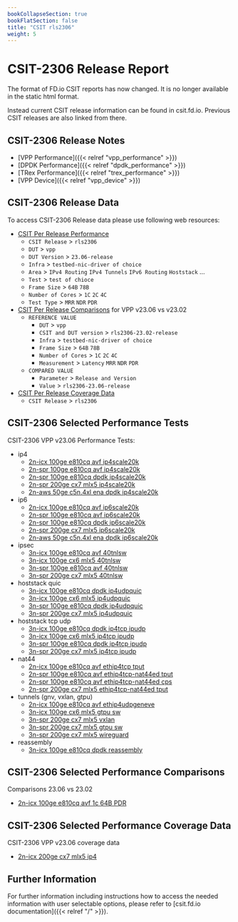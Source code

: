 ```yaml
---
bookCollapseSection: true
bookFlatSection: false
title: "CSIT rls2306"
weight: 5
---
```


# CSIT-2306 Release Report

The format of FD.io CSIT reports has now changed. It is no longer available
in the static html format.

Instead current CSIT release information can be found in csit.fd.io.
Previous CSIT releases are also linked from there.

## CSIT-2306 Release Notes

- [VPP Performance]({{< relref "vpp_performance" >}})
- [DPDK Performance]({{< relref "dpdk_performance" >}})
- [TRex Performance]({{< relref "trex_performance" >}})
- [VPP Device]({{< relref "vpp_device" >}})

## CSIT-2306 Release Data

To access CSIT-2306 Release data please use following web resources:

- [CSIT Per Release Performance](https://csit.fd.io/report/)
  - `CSIT Release` > `rls2306`
  - `DUT` > `vpp`
  - `DUT Version` > `23.06-release`
  - `Infra` > `testbed-nic-driver of choice`
  - `Area` > `IPv4 Routing` `IPv4 Tunnels` `IPv6 Routing` `Hoststack` ...
  - `Test` > `test of chioce`
  - `Frame Size` > `64B` `78B`
  - `Number of Cores` > `1C` `2C` `4C`
  - `Test Type` > `MRR` `NDR` `PDR`
- [CSIT Per Release Comparisons](https://csit.fd.io/comparisons/) for VPP
  v23.06 vs v23.02
  - `REFERENCE VALUE`
    - `DUT` > `vpp`
    - `CSIT and DUT version` > `rls2306-23.02-release`
    - `Infra` > `testbed-nic-driver of choice`
    - `Frame Size` > `64B` `78B`
    - `Number of Cores` > `1C` `2C` `4C`
    - `Measurement` > `Latency` `MRR` `NDR` `PDR`
  - `COMPARED VALUE`
    - `Parameter` > `Release and Version`
    - `Value` > `rls2306-23.06-release`
- [CSIT Per Release Coverage Data](https://csit.fd.io/coverage/)
  - `CSIT Release` > `rls2306`

## CSIT-2306 Selected Performance Tests

CSIT-2306 VPP v23.06 Performance Tests:

- ip4
  - [2n-icx 100ge e810cq avf ip4scale20k](https://csit.fd.io/report/#eNrtVstuwjAQ_JpwqRbZG4f00gM0_4FcZylRQ3BtEwFfX4OQNlFbiUpQLj74pRlrxzsayT5sHS09tS9ZscjKRYZlU8cpy-dPcXGtx1zMoLcWMJ_GnaOWtCfADhqzBynEO6GV9CyF-QTdr6CxCmbqDaQBCuvTKQ5vdEsoPsB1NXS1O5XA10uJb_UYrXeB0ahihPTkGBzJY5pdHwac30QzXzvSfCEqZyiQH4j5-W3MXjm9Id8cia_ErjBuYuMZkmZcJxzsAL00rKzOjH9yySaX_uaSvZ9LmLJ0vUv4qCxhytKtXLpjllTK0vUuqUdlSaUs3colzlJRTbqt25z_ekX1BWCVro4)
  - [2n-spr 100ge e810cq avf ip4scale20k](https://csit.fd.io/report/#eNrtVstOwzAQ_JpwQYvsjdNw4UDJfyDjbGlEmpq1iVS-HreqtIkAqUgtvfjgl2asHe9oJIe4ZXoO1D8U1bKolwXWXZumony8TQv3AUu1gNF7wPIu7Zh6soEABwieQSv1Sug13Wvl3sGOK-i8gYV5Ae2A4np_SiM42xOqN-ChhaHlfQl8Opb4Vk_Q9iMKmlTMkJFYwJk8ofn1bsL5TbTwLZOVC0m5QJHCRMzPbxP2iu2GQvdJciV1RXCXGi-QdvM6cecn6LFhdXNg_JNLPrv0N5f85VzCnKXTXcJrZQlzls7l0gWzZHKWTnfJXCtLJmfpXC5JlqrmZtjy5vDXq5ovlPOvWg)
  - [2n-spr 100ge e810cq dpdk ip4scale20k](https://csit.fd.io/report/#eNrtVkFOwzAQfE24oEXOxmm4cGjJP5CxFxo1Tc3aVCqvx60qbSLgEKmlFx_i2JpdzXhHIznEHdNLoP6pqFdFsyqw6Vxaimp5n37cB6zUAvbeA1YPacfUkwkEOEDwDKVS74S-pMdS2Q9w3m2g8xoW-hVKCxTXx1P6gjU9odoADw4Gx0cOfD5z_CAU1H1GQZOMCbInFnCiT8r8-jCq-VO1NBgmIx1JukCRwkjN75eT6jc2WwrdF0lLGovgNo1eoNJOeeLBj9DzxJr2VPFfPvns00yf_BV9wpynGT7hzfKEOU8X8-maedI5TzN80jfLk855uphPkqe6vRt2vD29--r2GxR2tCI)
  - [2n-spr 200ge cx7 mlx5 ip4scale20k](https://csit.fd.io/report/#eNrtVkFqwzAQfI17KVvstRyfemjqfwRV3jamsiNWqkny-iohsDZtD4akuehgWWJ2mdEOA_Jhx7TxZJ-zap3V6wzrro1LVr48xh9bj2W-gtE5wPIp7pgsaU-AA3jHgHn-QegKs69H0gF6u6-gcwpW6g0KAxS2p1P8vNGWMP8EHloYWj6R4OuF5AejoO1XEDTqmCEjsYAzgVLmtodJzd-ypUMzaWmJ2gUK5Cdyfr-dVL-z7sl3R5KWOBfBTRy-QIWZ84SDm6CXkdXNueLfnHLJqaVOuVs6hSlTS5zC-2UKU6au59RNM6VSppY4pe6XKZUydT2nJFNV8zDsuD-_AavmGw0uvhI)
  - [2n-aws 50ge c5n.4xl ena dpdk ip4scale20k](https://csit.fd.io/report/#eNrtl01OwzAQhU8TNmhQ7NQNGxYtuUdl4oFGTd2RbVqV0-NElSaBChWpJSy8yJ_ei2Yyn55G8WHncOWxfcrUMiuXmSwbE09ZsbiPF9d6WeRz2BOBLB7incMWtUeQFvTBg8rfUJBAq8GQ2UBDMxBKPL6AqAHDunuOh691izLfgLMGrHFdBfl8qvCtHKvmPbAamxgpe3QsjrpjG62PA8_ZntmsHWp2x7ZZCugHnZz_MHa_Or1F33wgv9IPhR11HPtArMeVwpEG6mleZdU7_oYRJUa_YkQ3YyRTji5mJCfKkUw5uhKjW-RoPkvb6AuhOJL_s4t-5kOJz8R7qOOTttClfOQk-Ukb6Dp8OD-qurM7t-3_i1T1CXgFjgk)
- ip6
  - [2n-icx 100ge e810cq avf ip6scale20k](https://csit.fd.io/report/#eNrtVstqwzAQ_Br3UrZIazvOpYcm_o-iypvG1HHUlWKafn2VEFibtpBC0lx00IsZsaMdBuTDlunZU_eYlYusWmRYtU2csvzpPi7ceczVDAbnAPOHuGPqyHgC7KG1H6CVeiV0muZa2XcwwwpaN4Nq_gLaAoX14RSHt6YjVG_AfQN9w4cSuDyV-FZP0GYXBI0qJshALOBEntDcej_i_CZa-IbJyIWoXKBAfiTm57cJe8VmQ779JLkSuyK4jY0XSNtpnbB3I_TUsKo-Mv7JJZdc-ptL7nouYcrS-S7hrbKEKUuXcumKWSpSls53qbhVloqUpUu5JFkq67t-y5vjX6-svwD4Z68S)
  - [2n-spr 100ge e810cq avf ip6scale20k](https://csit.fd.io/report/#eNrtVstqwzAQ_Br3UrZIazvOpYek_o-gypvG1HHUlWJIv75KCKxNW0ghaS466MWM2NEOA_Jhx7Ty1D1n5TKrlhlWbROnLF88xoU7j7maweAcYP4Ud0wdGU-APXjHoJV6I3Sa5lrZDzDDGlo3g2r-CtoChc3xFIe3piNU78B9A33DxxL4ci7xrZ6gzT4IGlVMkIFYwIk8obnNYcT5TbTwDZORC1G5QIH8SMzPbxP2ms2WfPtJciV2RXAbGy-QttM64eBG6LlhVX1i_JNLLrn0N5fc7VzClKXLXcJ7ZQlTlq7l0g2zVKQsXe5Sca8sFSlL13JJslTWD_2Ot6e_Xll_ASzUr94)
  - [2n-spr 100ge e810cq dpdk ip6scale20k](https://csit.fd.io/report/#eNrtVkFOwzAQfE24oEX2Jml64UDJP5CxFxo1TRfbVCqvx60qbSLgEKmlFx_i2JpdzXhHIznEnaeXQP1jUa-KZlVg07m0FOXTffr5PmCpFrBnBiwf0s5TTyYQ4ACBPWil3glZ01Ir-wGO3QY6XkCzfAVtgeL6eEpfsKYnVBvwg4PB-SMHPp85fhAK6j6joEnGBNmTF3CiT8p4fRjV_KlaGownIx1JukCRwkjN75eT6jdvthS6L5KWNBbBbRq9QNpOeeKBR-h5Yk17qvgvnzj7NNMnvqJPmPM0wye8WZ4w5-liPl0zT1XO0wyfqpvlqcp5uphPkqe6vRt2fnt699XtN68etKY)
  - [2n-spr 200ge cx7 mlx5 ip6scale20k](https://csit.fd.io/report/#eNrtVkFOwzAQfE24oEXJJqm5cGjJP5BxFhrhpNbaRC2vx60qbSLgEKmlFx_i2JpdzXhHI9mHHdOLJ_uU1ZtMbTJUXRuXrFzfxx9bj2W-gtE5wPIh7pgsaU-AA3jHgHn-TugKs1cj6QC93dfQuRWox1coDFDYHk_x80ZbwvwDeGhhaPlIgs9nkh-MgrafQdCoY4aMxALOBEqZ2x4mNX_Llg7NpKUlahcokJ_I-f12Uv3GuifffZG0xLkIbuLwBSrMnCcc3AQ9j0w1p4p_c8olp5Y65a7pFKZMLXEKb5cpTJm6nFNXzVSVMrXEqep2mapSpi7nlGSqbu6GHfenN2DdfAOqrL6W)
  - [2n-aws 50ge c5n.4xl ena dpdk ip6scale20k](https://csit.fd.io/report/#eNrtV8tOwzAQ_JpwQYvijVxz4UDJfyATLzRq6lq2KWq_vm5UaRPooUgJ5eBDXpqJdrKj0Sghbj29BuqeCrks1LJA1Zp0Kqrn-3TxXcCqXMDOOcDqId156kgHArSgvwLI8oOEE2Q1GGfW0LoFCCke30A0QHF1ek5HaHRHWK7BWwPW-NMEfDlP-DGOUfMZGU0iRsiOPIMjdUxzq_2Ac1Ezk7Unzewkm6FIYaDk8ocx-93rDYX2QPxKvxRmNGntA7AZT4p7N0DP-1J1z_gbj1z26Fceudk8wpyjqz3CG-UIc44m8miOHKncRt8dUv-pi1Ruosn8mSs_uYWu9Qdvkp_cQNP4w_mR9Z3d-k3_XyTrI3nWjpE``)
- ipsec
  - [3n-icx 100ge e810cq avf 40tnlsw](https://csit.fd.io/report/#eNrtmEtuwyAQQE_jbqqpbIzjbLpI6ntUBE8SJH8oUDfu6YvdSNiqKrVVsLtg449mgIGnJ43QplX4rLF6jLJ9lO8jkovSPqJ0d29fqtIkjTfQSQkkfbBfCitkGiFtQPALJHF8QiIT3CYxfwHWHYGrXpoWkizZHiDhgOYsJBVSI6exaSr9Bvb_MEwiGgMMNck2J15DU6phZfJ0XflLGS5avhoXtcXNIh0qF5xV7dLkuXc53-7F5TOFzA343KKLGtSTen66YTf-qFiNWryjm2Q8PpfBLaZJkM_XNr2cRK_nmBdjxrpMZWB6E6bSM1MSPPXAlKzqKQmeLs7Ut6c0eOqBKV3VUxo8XZypP09FLS6h7f0r0uH0_lvX-2uiQdKbEPXsaGh5PRAlazoaGt7FiXp2NLS7HojSNR0Nze7iRJ2jWXHXtKoe73qz4gMoCiw-)
  - [3n-icx 100ge cx6 mlx5 40tnlsw](https://csit.fd.io/report/#eNrtmM1OhDAQgJ8GL2YMlMJ68eDKexi2jLtN-GnauoJPb8FNBmJM1GzBQy_8ZKbttF--ZFJjO43PBuuHKNtHu33EdrJyjyh9vHUvXRuWxjmclQKW3rkvjTWWBiFtQYoekjg-IlOJ6POqh6buMxB6ULaDJEvuD5AIQHuSiktlUPDYtrV5A_d_GCeRrYUSDcvyo2igrfS4Mnu6rPylDIpWr5airrhF5IyagouqKU2dBsr5di-UX2osacDnFilq0czq-emGafyLLhs08h1pkun4KEM4TLOgWK5tBzWLXs5xV0wZ2zJVgelVmCrPTFnw1ANTtqmnLHi6OlPfnvLgqQemfFNPefB0dab-PJWN7EPb-1ek4-n9t67310SDpFch6tnR0PJ6IMq2dDQ0vKsT9exoaHc9EOVbOhqa3dWJkqNZcdN2upnuerPiA78JNZ4)
  - [3n-spr 100ge e810cq avf 40tnlsw](https://csit.fd.io/report/#eNrtmM1OhDAQgJ8GL2YMLWXZiwdX3sOUMrvbhJ_aVhSfXsBNCjEmarbgoRd-MtN22i9fMqmxrcYng9V9lB6i7BDRTJbDI0oeboeXrgxN4h10SgFN7oYvjRVyg5A0BRilgcTxCakiuCexeAbeHUHoXtkWSEr2BRABaM9SMakMChbbpjKvMPwX4yyyscDR0HR3EjU0pR6Xpo-Xpb_U4aLli3XRobpFpEPtgouyXZo69y7n-824AVwjdyM-9-iiFs2soJ_u2I0_al6jke_oJpnOz2WIAdQsKJZr217NopeDzPIpY2OqKlC9DlXlmyoNrvqgSrd1lQZX16fq3VUWXPVBlW3rKguurk_Vo6uylm-hBf4z1PH4_l0H_GumQdTrMPXtaWh_fTClm3oamt_1mfr2NLS-PpiyTT0Nje_6TJ2naX7TtLqe7oDT_ANkjjcG)
  - [3n-spr 200ge cx7 mlx5 40tnlsw](https://csit.fd.io/report/#eNrtmM1OxCAQgJ-mXsyYlsLWi4dd-x6GpeMuSX8IYG19etu6CW1MjMZFPHDpT2aAgS9fMsHYTuOTwfohYYekOCSkkNX0SPL97fTStSF5uoNeKSD53fSlsUZuEPKWg1EaSJqekKhMDEWP3EJTDwyEHpXtIGPZ_REyAWjPUlGpDAqa2rY2rzD9H-d5ZGuBoyFsdxINtJWeFyePl8U_VeKi1Yt10am-TaRH7YKbwl2aOo8u56vtuCFcI3djPnbpohbNqqTv7tmNf9a8QSPf0E2ynKDLEBOsVVBs17ajWkUvR1mUS0ZwsiqSvRZZ5Z8sic76IUtCO0uisyHI_oGzNDrrhywN7SyNzoYg69VZ2cghtsa_ADsf4D_sjH_MNQp7La7-fY1tsR-uJLCvsSkOwdW_r7El9sOVBvY1NsQhuDpfWXnTdrpZ7oxZ-Q4xpFRe)
- hoststack quic
  - [3n-icx 100ge e810cq dpdk ip4udpquic](https://csit.fd.io/report/#eNrlVctOwzAQ_JpwQYtsh5BeOLTkP5BjL8Sq27hep6J8PW5UsYmg1x6ai21pZvY1WplSH_Gd0L8W1aaoN4Wqnc1HUa4f8xU9qVK8wDEEUOVTfkX0qAmh3IMzXyCF-EQVJK6kMAewwW6h6ylR0mYLUq1EC9IApg5ceB5sOAzOtOcAOSSaroc20Dmfervk-5OcUTskRrN-hhwxMjirlWmhOzHnegcs0BE1K34bY0JCmtR0vU1WfES9Q3LfyLJxTMww2ZIJaObZ0ilM0Mv06mZk3Mg_Mtpj5nspaAE-_tfunfq5LDvv2c1lLeeNd7NqHvZ93I1_ZtX8ALrmCdg)
  - [3n-icx 100ge cx6 mlx5 ip4udpquic](https://csit.fd.io/report/#eNrlVUFuwyAQfI17qbYCXMe99NDE_4gw3taoOKYsjpy-vsSKurbaXHNwLoA0M8zujhAU-4B7QveaFdus3GaqtE1asvztMW3BkcrFBo7eg8qf0imgQ00I-QGsGUEK8YHKSzNumhE6NxbQ9hQpavMJUr2IGqQBjC1Y_zw0_muwpj7r041o2h5qT2c7tbvY_fFmtBkio0m_QI4YGFyUyjTfnphztQHm64CaBb99MSEizUq63iUr3oPukOw3smyaEjNMCmQGmqVbPPkZehleWU2M26RHRjuUwjgpaP0p_tftOtO8qzBXnOVdPcwbv8uiejj0oZv-yqL6AfuHCcg)
  - [3n-spr 100ge e810cq dpdk ip4udpquic](https://csit.fd.io/report/#eNrlVctugzAQ_Bp6qbayTSm59NCU_4iMvS0oJGy8JlLy9XVQ1AX1ccwhXGxLM7Ov0coc-4Abxu41K9ZZuc5M2fp0ZPnbY7pCxyZXL3AkApM_pVfADi0j5PsamAJopT7RkMaVVu4AnvwWmp4jR-u2oM1K1aAdYGygpefB02FoXX2JkGKia3qoiS8Jzfs14Y_sgvohCpr0M-SIQcBZsUKj5iScf1oQhQ1oRfLdmRAi8qSov_sUxUewO-T2jCIb5yQMl0yZgG6eLZ5ogl7HV1Yj41YOsrMdJn6nFS_Byd_6vVdHF2boXfu5sAW98X4W1cO-D7vx7yyqL3lpDXA)
  - [3n-spr 200ge cx7 mlx5 ip4udpquic](https://csit.fd.io/report/#eNrlVctugzAQ_Bp6qbayTQi99JCU_4iM2RZUE1yvQUm-Pg6KsqA-jjmEi21pZvY1WplC53FHaN-SbJvk20TlTRWPJN08x8tbUqlYw-AcqPQlvjxa1ISQ7jWQ86CE-ETlpDnkA-oArT1kUHcUKGjzBVK9ihKkAQw1NG7VV-67b0x5CRGDoqk7KB1dMqr3a8Yf6Rmt-sBo1M-QAT2Ds2qZ5uojc_7rgSXao2bNrTUmBKRJVX83yooPr1uk5oQsGwfFDBNtmYBmni0c3QS9zi8vRsbdPCSjLUphrBS0CC9_a_hhPV2apY_t6NKW9M47mhVP-8634x-aFWchkBQI)
- hoststack tcp udp
  - [3n-icx 100ge e810cq dpdk ip4tcp ipudp](https://csit.fd.io/report/#eNrlVctOwzAQ_JpwQYv8aBouHCj5D-TYWxLVbYzXrShfjxtVbCJUeoJDc7Etz4x3xyPLlPqIr4T-qShXRbUqVNW5PBT6-T5P0ZPSYgmHEEDph7yK6NEQgt5BZz9ACvGGKkh8lMK-gwtuA21PiZKxG5CLpWhAWsDUQhcWyYbmJPYu5HN64_ImxrWGJtCpqHo5F_3RAaNunxjNfU2QA0YGJw0zLbRH5ly2wQIT0bDi2x0TEtKopyteWbaOZovUfSJrhwtjhs3hjEA7LZmOYYSer7CqB8Y_JEnWeJTWS0FzCfQ3y7eR697N54Ve8nozSc7thV6x_Pe5lvXdro_b4S8t6y_g7REe)
  - [3n-icx 100ge cx6 mlx5 ip4tcp ipudp](https://csit.fd.io/report/#eNrlVcFuwyAM_ZrsMnkC0iSnHdblPyYC7hKNNAjTKt3Xj0bVnGjqeuqluQDiPWM_P1lQHAJ-ELrXrNhm1TZTVWfTkuVvz2kLjlQuSjh6Dyp_SaeADjUh5HvozAhSiE9UXpqxtCP0biygHShS1OYL5KYUDUgDGFvo_CYa35xjnfXpmUHbdIlhl0Pj6ZxTvV9y_imAUXuIjKayFsgRA4OLepnm2xNzrqpgvg6oOeBXHBMi0qykG1I5bBd0j9R9I8dO_WKGSdbMQLNMGU9-hl46WNUT4_4-ktEOpXFS0Ers_E_xQ7h6sKuZzmtSH8XHlU3nDcX3d7Won_ZD6Kc_tKh_AANWEQ4)
  - [3n-spr 100ge e810cq dpdk ip4tcp ipudp](https://csit.fd.io/report/#eNrlVUFuwyAQfI17qbYCO4576SGp_1Fh2NRWSLxlSaT09SVW1LVVNTm1h_gCiJlhdxghOPYB3xj9S1aus2qd5VXn0pAVq8c0Bc95oZZwJIK8eEqrgB4NIxT7BpgCaKXeMSeNz1rZD3DkttD2HDkauwW9WKoGtAWMLXS0iJaas9o7Sgf1xqVNDJsCGuJz1fz1UvVHC4K6QxQ0NTZBjhgEnHQsNGpPwrniQxQmoBHJtz0hRORRUzfMimwTzA65-0TRDjcmDJviGYF2WjKeaIRe7rCqB8Z_ZMnWeNTWa8WzifSa5ztJ9uBm9Ep_M3s_Wc7uld7w_PfJlvXDvg-74U8t6y_oFxS2)
  - [3n-spr 200ge cx7 mlx5 ip4tcp ipudp](https://csit.fd.io/report/#eNrlVUFuwyAQfI17qbbCEMenHpr6HxWGTW0Vx4glVpLXh1hR11bV5NQe4gsgZobdYYSg2Af8IHSvWbHJyk0my9amIVNvz2kKjqQSaxi8B6le0iqgQ00IaqeBfAApxCdKn5tDOaCO0LlDAU1PkaI2X5Cv1qKG3ADGBlq_isbXF7mzPp3Ua5s2MWwV1J4uZeX7teyPHhi1-8ho6myGDBgYnLXMNN8cmXPLCEt0QM2ab39MiEiTru64Zdk26A6pPSFrxytjhkkBTUAzLxmPfoJeL7GsRsa_pElGO8yNywUtJ9Rbph8l271d0kv9ze0Dpbm8l3rH9N9nW1RPuz50499aVGf85RtO)
- nat44
  - [2n-icx 100ge e810cq avf ethip4tcp tput](https://csit.fd.io/report/#eNrtVl1PhDAQ_DX4Ytb0gxZ88MGT_2G4sickd9za9ojnr7ecJIUoiYlGI-GllM4su9PJJDh_tPjocH-XqE2SbRKRNVVYEnl_HR5274RkGjoiEPIm7CzusXQIooXGvABn7AkFccw5M89QdjtoKO2Pt8ANoK_DqzfUn277upozkQJpCU6nigvwdPLQVrZvKh6Gph8miGh18hENc02QDm0EJwNHGtXnEWdORuSXFstYEHREyKMbDfNFsbF8Z8sDuuYV4zf6i4sEE8wZYWba2Z9phA5XmBUXxp85SauT33WSft9JLfNBHWdS8Nulx_JzvctJ5oyftPr5L_OplZL6XV_KRZ7pfNn5nNG7mHzO-Umrnz-aT1VctUd7uPzbquINdw_s1g)
  - [2n-spr 100ge e810cq avf ethip4tcp-nat44ed tput](https://csit.fd.io/report/#eNrtVl1PhDAQ_DX4Ytb0gxZ88MGT_2Eq7AkJx61tj-T89ZaTpBAlMdFoJLwAZabdnZ1MUuePFh8dtneJ2iXZLhFZU4VHIu-vw8u2TkimoScCIW_Cl8UWjUMQHTiywBl7RkEcc87KFzD9HhpKh99PwEtAX4elLwk649MUK6g5EymQluB0qrgATycPXWWHouJhLPqhg4hWJx_R0NcM6dFGcNZwpFF9nnCWZES-sWjihiAnQh7dpJkvio3b99Yc0DWvGM8YBhcJZTBngpXzyv5ME3QcYVZcGH_mJG1OftdJ-n0ntcxHdZxJwW_XHsvP9a4nmQt-0ubnv8ynVkrqd30pF3mm83Xnc0HvavK55Cdtfv5oPlVx1R3t4XK3VcUbnCbrMg)
  - [2n-spr 100ge e810cq avf ethip4tcp-nat44ed cps](https://csit.fd.io/report/#eNrtlt1KxDAQhZ-m3shI_lsv9sK17yGxnbWFbndMYmF9euNaSItdEBTFsjdNy5l05uTjQHw4OHzw2G0yvc3ybSbyto6PTN5dx8V1XkhmYCACIW_im8MOrUcQPXhywBl7QkEcC86qZ7DDDlpSYNQj8AowNPErVAS9DUphDQ1nQgEZCd4ozQVU5KGv3XtLcT-2_NQ_qfVLSGqcaqYM6JI4GzeVUXOc1JwzkeqtQ5s2RDdJCugnw3zNa9q9c3aPvn3F9It4akmvIpgk8WreNxxpoo4HmJenij-iSBeK36NIv07RyGK0xpkU_HblcVy0u5ZELrOkC8v_l0ujtTQf5hQXRW6KVedy2e5KcnmGJV1Y_mAudXnVH9z-dIfV5RtGI-MK)
  - [2n-spr 200ge cx7 mlx5 ethip4tcp-nat44ed tput](https://csit.fd.io/report/#eNrtlt1qhDAQhZ_G3pQp-THRXvSiW9-jpDqtgrpDkpXdPn2zWyFKKxRaWCre-MOZcebk44DO7y0-O2wfErVLsl0isqYKl0Q-3oabbZ2QTMNABELehSeLLRqHIHpwZEEw9oaCeHnMBjQeuvaooKEUOGMvwEtAX4dXXxL0xqcpVlBzJlIgLcHpVHEBng4e-sqex4qnceyXHaJaHXxUw2YzZUAbxdnKsYzq06Rm2UjsMBZNbAmGouTRTdb5od3Y_mpNh655x_iN89HFgjIAmmjlfLI_0UQdDzErLhVXpEkbzd_TpGvQ1DIf_XEmBb9ffzy_d7ymhC4wpY3pv82pVkrqT4cpF3mm87XndMHxinK6xJQ2pn-cU1Xc9HvbXf55VfEBRW_56g)
- tunnels (gnv, vxlan, gtpu)
  - [2n-icx 100ge e810cq avf ethip4udpgeneve](https://csit.fd.io/report/#eNrtmFFrgzAQxz-Nexk3TIxxL3to5_coVq-tYNMsidL20y8W4XRjsIexQtIXI_7vcnf580OIdSeDG4vdW5Kvk2Kd8KJt_CPJVs9-MZ3lWSph0Bp49uLfDHZYWQSuoK3PwNJ0j1wzfGVp_QHVsINWi43rlcLOghRbYDWgO_ivMK19o_eocEBg0geOCdtxS9WYsTJ_nyp_a4PUpnek-uYWyoCGxEXXFKYPl1nMT7NQfGWwooTZiBTi0M6a-tXIlLwz1RFte0XawZ8d6bW3iSRWL8u6i56p0zkW5S3ivp7qh6d_4qm-r6fxYRo6pfFBGjijPI_vZ7qcOUROv7iqH66GwKqIjlQROKciOkpF4IzK-CCVoVMq48NU_ienefmkTuZ4u0vKy0_aCie_)
  - [3n-icx 100ge cx6 mlx5 gtpu sw](https://csit.fd.io/report/#eNrtlkFugzAQRU9DN9VUYAysumjCPSJipgmScUa2SUlPXxNFGlDbRao02XiDkf-3Z-ynL9n5g8WNQ_2aFKukWiWi6trwSfK35zBY7USelnAkApG_hD-LGhuHkBvo1AhZmu5QUKbGsh2h12MBHcmNH4xB7aCUW8gUoN-H2Z2nwX1M-nbawbR2KiTWl0LfqrLaDp7V0MtCOaJlcdEk22h_Ys-vrbO_sdjwgtmJ2OLRzZr66YTsfbdNj677RF4QboZ1FSCwlKllFX-imXq5tqo-O-5KjCKxvxCj_ycmYsauIyYenTERM3ZLYnfImIwZu46YfHTGZMzYLYlxxor6yRxsf34zFvUXjV3cHg)
  - [3n-spr 200ge cx7 mlx5 vxlan](https://csit.fd.io/report/#eNrtVcFuwjAM_Zrugjy1KaUnDrD-B0pTDyqlwXJCVfb1BKjkVtN24YCEuCRRnl_s5ycrPhwZdx7tOim2SblNVNk2cUnyzSJubL3K0xX0RKDyz3hitKg9Qu40eGJQabpHRZkZyh51gM4OBbS03IWTc2g9rJY1ZAYwHOJtP1jtwKq6qeMjnTaWHbiGrxnV15jxV3pBm1MQNBY1Q3pkAWfVShgdzhLznwahaEYtnIk0CQnoJ3X9LVUY36w79O0PCi02SnATbREoM_Nc4UwTdOxfWd0inuMhvT18yEN6joeDuQp78Qm8i3yp2Rt9o7dvD89bUX24I3e3_6-oLg1S_ds)
  - [3n-spr 200ge cx7 mlx5 gtpu sw](https://csit.fd.io/report/#eNrtlsGKgzAQhp_GvSyzaIz1tIft-h4l1dlWiOmQRLft0zeWwii7LHQp0kMuRvz_cSb5-CHOHyxuHOr3pFgn5ToRZduER5J_vIbFaifydAUDEYj8LbxZ1KgcQm4UOLIg0nSHgrL6WA6oPHT6WEBLcuN7Y1A7WMktZDWg34evO0-9-x717fgT09ixl_i89frRmNWm96yGcWbKgJbF2Zxso_2JPX9NzyXKouKayabY4tFN5vptk-z9sqpD156RC8LhsF4HFCxl9byLP9FEvZ1cWV0dS3OjyO2f3GgRbiLm7W5u4gnyJmLeHsxtmbzJmLe7ucknyJuMeXswN85bUb2Yg-2u98qiugCXaut-)
  - [3n-spr 200ge cx7 mlx5 wireguard](https://csit.fd.io/report/#eNrtl0FugzAQRU9DN5Ur24TCpouk3CNy8DRBMo41NiTp6WNQpAFVqrqoGinuBhD_DzPjr7fAhyPC1oN5y4pNVm4yWbY6XrJ8_RxvaLzM-SsbnGMyf4lPCAaUB5ZbxbxDJjnfg3SiOZcDqMA6cy5Y61bb0FsLxjNRiGrHRMMgHOL7XrtTi7DvFWrBOQ_W-NNYsBu_ajWOzeX7rfmXSUjVfSA1zrdQBkASF4OTzR0u5PluHSpRCIpqZluSJYCfzfWDnan0A1UHvv0Eqp8OjxxNDGsmNsu24eJm6u0oy3py3D1Z95_sbyXr7pxsgsgmQWyCwCbAa3K0JsBqcqQ-PqdVapxWj89plRqn1R9zWtRP9ojd9O9a1FdcSTlU)
- reassembly
  - [3n-icx 100ge e810cq dpdk reassembly](https://csit.fd.io/report/#eNrtVkFugzAQfA29VFthAyGXHpLyjwrMNrEKxvW6aenr69BIC6p6qUTCgYttecar2R2NZPKdw2fC5jHK9lG-j2Su67BEye4-bK4hmcQbOFkLMnkIJ4cNloSQGNDqE0QcH1BagVsRqzeobf0KyvXWdyAysa1AKEB_1DbVllAFeuxNQx8QbqpzHW08lEgy2xxUG6qXRNhWTQ-mdmcd8umi45coRut3z2iQOkFO6Bic9MA0e-yZ83dn_KAMQvnFT8OMeqSRoH-1z8VeXNki6S_kisNkmaGChSNQTYX43o7Qy1TzYmAsyW-7-j2D33Zuv-Wa7-v6LW-bb7nme0l-z57vdM33df1Ob5vvdM33kvzmfGfFnelcO_zTs-IbpihUvQ)

## CSIT-2306 Selected Performance Comparisons

Comparisons 23.06 vs 23.02
- [2n-icx 100ge e810cq avf 1c 64B PDR](https://csit.fd.io/comparisons/#eNqNkEsOgjAQhk-DG1JTioAbFyoHMMYLNGUwJFDqtBD19LY8LCQuTJq0M_83j_4aahAGikOQnQKWIZSAIAXYdxAfwzGrwUzxDTsrncMh6SqrVq7QoptRe_VKuWDkrdIDehFrzWKaEhZvKSNou3ENHq9kidzTTJJKPElE6R2YimAfUfEgvC99hWjxu3bidonOLkzySS-x0dV7jaS704ox5qXWxCW_TkQ2nHlWozj-4ZKleANm-XFvxIj0vO7gty_p0pdh_ka22Bzcakn-AeXRdNc)

## CSIT-2306 Selected Performance Coverage Data

CSIT-2306 VPP v23.06 coverage data
- [2n-icx 200ge cx7 mlx5 ip4](https://csit.fd.io/coverage/#eNpVjsEOwiAQRL8GLwaDi5RTD9b-hyG4sSRICSDSv29JD9TLJjNvZjMRLepkZtcTORCQwcbtEn4_7wI466oBj2q8vqnR7P0fyRgaBH5hHQ3bdxWxxfy0HDKOGl0oMPZG8FddZEaV6McW0RoqoGoV429VyPEUp_n3tCqh00tPRN1-tGpKjCsrcD2n)

## Further Information

For further information including instructions how to access the needed
information with user selectable options, please refer to
[csit.fd.io documentation]({{< relref "/" >}}).
